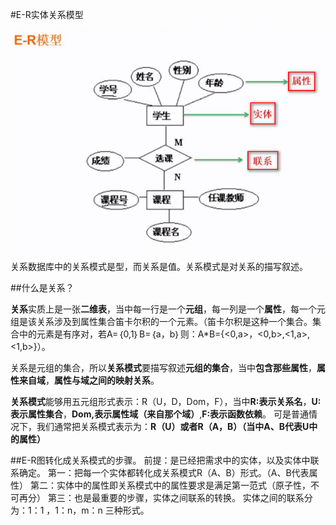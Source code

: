 #E-R实体关系模型

![](/imgs/1.4.3-1ER.png)

关系数据库中的关系模式是型，而关系是值。关系模式是对关系的描写叙述。

##什么是关系？

**关系**实质上是一张**二维表**，当中每一行是一个**元组**，每一列是一个**属性**，每一个元组是该关系涉及到属性集合笛卡尔积的一个元素。（笛卡尔积是这种一个集合。集合中的元素是有序对，若A=｛0,1｝B=｛a，b｝则：A*B={<0,a>，<0,b>,<1,a>,<1,b>}）。

关系是元组的集合，所以**关系模式**要描写叙述**元组的集合**，当中**包含那些属性**，**属性来自域**，**属性与域之间的映射关系**。

**关系模式**能够用五元组形式表示：R（U，D，Dom，F），当中**R:表示关系名**，**U:表示属性集合**，**Dom,表示属性域（来自那个域）**,**F:表示函数依赖**。
可是普通情况下，我们通常把关系模式表示为：**R（U）或者R（A，B）（当中A、B代表U中的属性）**
 
##E-R图转化成关系模式的步骤。
前提：是已经把需求中的实体，以及实体中联系确定。
第一：把每一个实体都转化成关系模式R（A、B）形式。（A、B代表属性）
第二：实体中的属性即关系模式中的属性要求是满足第一范式（原子性，不可再分）
第三：也是最重要的步骤，实体之间联系的转换。
       实体之间的联系分为：1：1 ，1：n，m：n 三种形式。